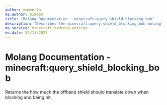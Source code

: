 ```yaml
---
author: mammerla
ms.author: mikeam
title: "Molang Documentation - minecraft:query_shield_blocking_bob"
description: "Describes the minecraft:query_shield_blocking_bob molang"
ms.service: minecraft-bedrock-edition
ms.date: 02/11/2025 
---
```


# Molang Documentation - minecraft:query_shield_blocking_bob

Returns the how much the offhand shield should translate down when blocking and being hit.
